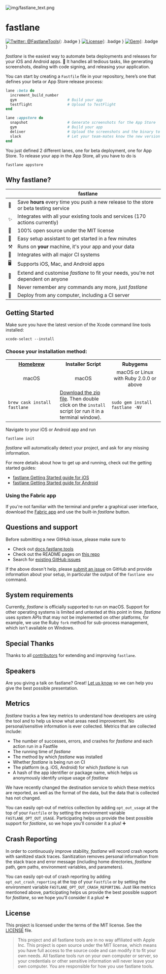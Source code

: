 ![img/fastlane_text.png](img/fastlane_text.png)

fastlane
============

[![Twitter: @FastlaneTools](https://img.shields.io/badge/contact-@FastlaneTools-blue.svg?style=flat)](https://twitter.com/FastlaneTools){: .badge }
[![License](https://img.shields.io/badge/license-MIT-green.svg?style=flat)](https://github.com/fastlane/fastlane/blob/master/LICENSE){: .badge }
[![Gem](https://img.shields.io/gem/v/fastlane.svg?style=flat)](https://rubygems.org/gems/fastlane){: .badge }

_fastlane_ is the easiest way to automate beta deployments and releases for your iOS and Android apps. 🚀 It handles all tedious tasks, like generating screenshots, dealing with code signing, and releasing your application.

You can start by creating a `Fastfile` file in your repository, here’s one that defines your beta or App Store release process:

```ruby
lane :beta do
  increment_build_number
  gym                       # Build your app
  testflight                # Upload to TestFlight
end

lane :appstore do
  snapshot                  # Generate screenshots for the App Store
  gym                       # Build your app
  deliver                   # Upload the screenshots and the binary to iTunes
  slack                     # Let your team-mates know the new version is live
end
```

You just defined 2 different lanes, one for beta deployment, one for App Store. To release your app in the App Store, all you have to do is

```no-highlight
fastlane appstore
```

## Why fastlane?

|              | fastlane
-------------- | ----------
🚀 | Save **hours** every time you push a new release to the store or beta testing service
✨ | Integrates with all your existing tools and services (170 actions currently)
📖 | 100% open source under the MIT license
🎩 | Easy setup assistant to get started in a few minutes
⚒ | Runs on **your** machine, it's your app and your data
👻 | Integrates with all major CI systems
🖥 | Supports iOS, Mac, and Android apps
🔧 | Extend and customise _fastlane_ to fit your needs, you're not dependent on anyone
💭 | Never remember any commands any more, just _fastlane_
🚢 | Deploy from any computer, including a CI server

## Getting Started

Make sure you have the latest version of the Xcode command line tools installed:

```no-highlight
xcode-select --install
```

### Choose your installation method:

<table width="100%">
<tr>
<th width="33%"><a href="http://brew.sh">Homebrew</a></td>
<th width="33%">Installer Script</td>
<th width="33%">Rubygems</td>
</tr>
<tr>
<td width="33%" align="center">macOS</td>
<td width="33%" align="center">macOS</td>
<td width="33%" align="center">macOS or Linux with Ruby 2.0.0 or above</td>
</tr>
<tr> 
<td width="33%"><code>brew cask install fastlane</code></td>
<td width="33%"><a href="https://download.fastlane.tools">Download the zip file</a>. Then double click on the <code>install</code> script (or run it in a terminal window).</td>
<td width="33%"><code>sudo gem install fastlane -NV</code></td>
</tr>
</table>

Navigate to your iOS or Android app and run

```no-highlight
fastlane init
```

_fastlane_ will automatically detect your project, and ask for any missing information.

For more details about how to get up and running, check out the getting started guides:

- [fastlane Getting Started guide for iOS](getting-started/ios/setup.md)
- [fastlane Getting Started guide for Android](getting-started/android/setup.md)

### Using the Fabric app

If you're not familiar with the terminal and prefer a graphical user interface, download the [Fabric app](https://get.fabric.io/) and use the built-in _fastlane_ button.

## Questions and support

Before submitting a new GitHub issue, please make sure to

- Check out [docs.fastlane.tools](https://docs.fastlane.tools)
- Check out the README pages on [this repo](https://github.com/fastlane/fastlane)
- Search for [existing GitHub issues](https://github.com/fastlane/fastlane/issues)

If the above doesn't help, please [submit an issue](https://github.com/fastlane/fastlane/issues) on GitHub and provide information about your setup, in particular the output of the `fastlane env` command.

## System requirements

Currently, _fastlane_ is officially supported to run on macOS. Support for other operating systems is limited and untested at this point in time. _fastlane_ uses system APIs that may not be implemented on other platforms, for example, we use the Ruby `fork` method for sub-process management, which isn't available on Windows.

## Special Thanks

Thanks to all [contributors](https://github.com/fastlane/fastlane/graphs/contributors) for extending and improving `fastlane`.

## Speakers

Are you giving a talk on fastlane? Great! [Let us know](https://fastlane.tools/speaking) so we can help you give the best possible presentation. 

## Metrics

_fastlane_ tracks a few key metrics to understand how developers are using the tool and to help us know what areas need improvement. No personal/sensitive information is ever collected. Metrics that are collected include: 

* The number of successes, errors, and crashes for _fastlane_ and each action run in a Fastfile
* The running time of _fastlane_
* The method by which _fastlane_ was installed
* Whether _fastlane_ is being run on CI
* The platform (e.g. iOS, Android) for which _fastlane_ is run
* A hash of the app identifier or package name, which helps us anonymously identify unique usage of _fastlane_

We have recently changed the destination service to which these metrics are reported, as well as the format of the data, but the data that is collected has not changed.

You can easily opt-out of metrics collection by adding `opt_out_usage` at the top of your `Fastfile` or by setting the environment variable `FASTLANE_OPT_OUT_USAGE`. Participating helps us provide the best possible support for _fastlane_, so we hope you'll consider it a plus! :heavy_plus_sign:

## Crash Reporting

In order to continuously improve stability, _fastlane_ will record crash reports with sanitized stack traces. Sanitization removes personal information from the stack trace and error message (including home directories, _fastlane_ path, gem paths, environment variables, and parameters).

You can easily opt-out of crash reporting by adding `opt_out_crash_reporting` at the top of your `Fastfile` or by setting the environment variable `FASTLANE_OPT_OUT_CRASH_REPORTING`. Just like metrics mentioned above, participating helps us provide the best possible support for _fastlane_, so we hope you'll consider it a plus! :heavy_plus_sign:

## License

This project is licensed under the terms of the MIT license. See the [LICENSE](https://github.com/fastlane/fastlane/blob/master/LICENSE) file.

> This project and all fastlane tools are in no way affiliated with Apple Inc. This project is open source under the MIT license, which means you have full access to the source code and can modify it to fit your own needs. All fastlane tools run on your own computer or server, so your credentials or other sensitive information will never leave your own computer. You are responsible for how you use fastlane tools.
